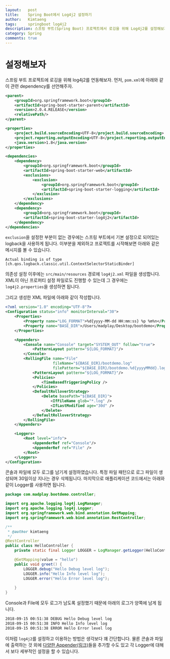 ```yaml
---
layout:   post
title:    Spring Boot에서 Log4j2 설정하기
author:   Kimtaeng
tags: 	  springboot log4j2
description: 스프링 부트(Spring Boot) 프로젝트에서 로깅을 위해 Log4j2를 설정해보자 
category: Spring
comments: true
---
```


# 설정해보자
스프링 부트 프로젝트에 로깅을 위해 log4j2를 연동해보자. 먼저, `pom.xml`에 아래와 같이 관련 dependency를 선언해주자.

```xml
<parent>
    <groupId>org.springframework.boot</groupId>
    <artifactId>spring-boot-starter-parent</artifactId>
    <version>2.0.4.RELEASE</version>
    <relativePath/>
</parent>

<properties>
    <project.build.sourceEncoding>UTF-8</project.build.sourceEncoding>
    <project.reporting.outputEncoding>UTF-8</project.reporting.outputEncoding>
    <java.version>1.8</java.version>
</properties>

<dependencies>
    <dependency>
        <groupId>org.springframework.boot</groupId>
        <artifactId>spring-boot-starter-web</artifactId>
        <exclusions>
            <exclusion>
                <groupId>org.springframework.boot</groupId>
                <artifactId>spring-boot-starter-logging</artifactId>
            </exclusion>
        </exclusions>
    </dependency>
    <dependency>
        <groupId>org.springframework.boot</groupId>
        <artifactId>spring-boot-starter-log4j2</artifactId>
    </dependency>
</dependencies>
```

`exclusion`을 설정한 부분이 없는 경우에는 스프링 부트에서 기본 설정으로 되어있는 logback을 사용하게 됩니다.
이부분을 제외하고 프로젝트를 시작해보면 아래와 같은 메시지를 볼 수 있습니다.

`Actual binding is of type [ch.qos.logback.classic.util.ContextSelectorStaticBinder]`

의존성 설정 이후에는 `src/main/resources` 경로에 `log4j2.xml` 파일을 생성합니다.
XML이 아닌 프로퍼티 설정 파일로도 진행할 수 있는데 그 경우에는 `log4j2.properties`을 생성하면 됩니다.

그리고 생성한 XML 파일에 아래와 같이 작성합니다.

```xml
<?xml version="1.0" encoding="UTF-8"?>
<Configuration status="info" monitorInterval="30">
    <Properties>
        <Property name="LOG_FORMAT">%d{yyyy-MM-dd HH:mm:ss} %p %m%n</Property>
        <Property name="BASE_DIR">/Users/madplay/Desktop/bootdemo</Property>
    </Properties>

    <Appenders>
        <Console name="Console" target="SYSTEM_OUT" follow="true">
            <PatternLayout pattern="${LOG_FORMAT}"/>
        </Console>
        <RollingFile name="File"
                     fileName="${BASE_DIR}/bootdemo.log"
                     filePattern="${BASE_DIR}/bootdemo.%d{yyyyMMdd}.log">
            <PatternLayout pattern="${LOG_FORMAT}"/>
            <Policies>
                <TimeBasedTriggeringPolicy />
            </Policies>
            <DefaultRolloverStrategy>
                <Delete basePath="${BASE_DIR}">
                    <IfFileName glob="*.log" />
                    <IfLastModified age="30d" />
                </Delete>
            </DefaultRolloverStrategy>
        </RollingFile>
    </Appenders>

    <Loggers>
        <Root level="info">
            <AppenderRef ref="Console"/>
            <AppenderRef ref="File" />
        </Root>
    </Loggers>
</Configuration>
```

콘솔과 파일에 모두 로그를 남기게 설정하였습니다. 특정 파일 패턴으로 로그 파일이 생성되며 30일이상 지나는 경우 삭제됩니다.
마지막으로 애플리케이션 코드에서는 아래와 같이 Logger를 사용하면 됩니다.

```java
package com.madplay.bootdemo.controller;

import org.apache.logging.log4j.LogManager;
import org.apache.logging.log4j.Logger;
import org.springframework.web.bind.annotation.GetMapping;
import org.springframework.web.bind.annotation.RestController;

/**
 * @author kimtaeng
 */
@RestController
public class HelloController {
    private static final Logger LOGGER = LogManager.getLogger(HelloController.class);

    @GetMapping(value = "hello")
    public void greet() {
        LOGGER.debug("Hello Debug level log");
        LOGGER.info("Hello Info level log");
        LOGGER.error("Hello Error level log");
        
    }
}
```

Console과 File에 모두 로그가 남도록 설정했기 때문에 아래의 로그가 양쪽에 남게 됩니다.

```bash
2018-09-15 00:51:38 DEBUG Hello Debug level log
2018-09-15 00:51:38 INFO Hello Info level log
2018-09-15 00:51:38 ERROR Hello Error level log
```

이처럼 `log4j2`를 설정하고 이용하는 방법은 생각보다 꽤 간단합니다. 물론 콘솔과 파일에 출력하는 것 외에
<a href="http://home.apache.org/~rpopma/log4j/2.6/manual/appenders.html" rel="nofollow" target="_blank">
다양한 Appender(링크)</a>들을 추가할 수도 있고 각 Logger에 대해서 보다 세부적인 설정을 할 수 있습니다.